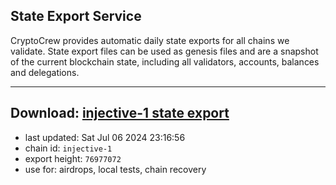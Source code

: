## State Export Service
CryptoCrew provides automatic daily state exports for all chains we validate. State export files can be used as genesis files and are a snapshot of the current blockchain state, including all validators, accounts, balances and delegations.

---
**Download: [injective-1 state export](https://dl-eu2.ccvalidators.com/SERVICE/injective/injective-1_export_76977072.json)**
---

- last updated: Sat Jul 06 2024 23:16:56
- chain id: `injective-1`
- export height: `76977072`
- use for: airdrops, local tests, chain recovery
